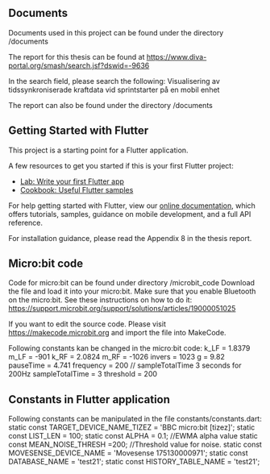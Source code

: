 ## Documents
Documents used in this project can be found under the directory /documents

The report for this thesis can be found at https://www.diva-portal.org/smash/search.jsf?dswid=-9636

In the search field, please search the following: Visualisering av tidssynkroniserade kraftdata vid sprintstarter på en mobil enhet

The report can also be found under the directory /documents
## Getting Started with Flutter

This project is a starting point for a Flutter application.

A few resources to get you started if this is your first Flutter project:

- [Lab: Write your first Flutter app](https://flutter.dev/docs/get-started/codelab)
- [Cookbook: Useful Flutter samples](https://flutter.dev/docs/cookbook)

For help getting started with Flutter, view our
[online documentation](https://flutter.dev/docs), which offers tutorials,
samples, guidance on mobile development, and a full API reference.

For installation guidance, please read the Appendix 8 in the thesis report.
## Micro:bit code
Code for micro:bit can be found under directory /microbit_code
Download the file and load it into your micro:bit.
Make sure that you enable Bluetooth on the micro:bit. See these instructions on how to do it: https://support.microbit.org/support/solutions/articles/19000051025

If you want to edit the source code. Please visit https://makecode.microbit.org and import the file into MakeCode.

Following constants kan be changed in the micro:bit code:
k_LF = 1.8379
m_LF = -901
k_RF = 2.0824
m_RF = -1026
invers = 1023
g = 9.82
pauseTime = 4.741
frequency = 200
// sampleTotalTime 3 seconds for 200Hz
sampleTotalTime = 3
threshold = 200
## Constants in Flutter application
Following constants can be manipulated in the file constants/constants.dart:
static const TARGET_DEVICE_NAME_TIZEZ = 'BBC micro:bit [tizez]';
static const LIST_LEN = 100;
static const ALPHA = 0.1; //EWMA alpha value
static const MEAN_NOISE_THRESH =200; //Threshold value for noise.
static const MOVESENSE_DEVICE_NAME = 'Movesense 175130000971';
static const DATABASE_NAME = 'test21';
static const HISTORY_TABLE_NAME = 'test21';
